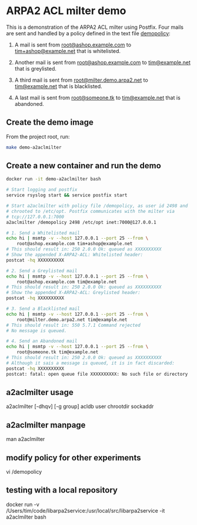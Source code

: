 # ARPA2 ACL milter demo

This is a demonstration of the ARPA2 ACL milter using Postfix. Four mails are
sent and handled by a policy defined in the text file [demopolicy]:

1. A mail is sent from root@ashop.example.com to tim+ashop@example.net that is
whitelisted.

2. Another mail is sent from root@ashop.example.com to tim@example.net that is
greylisted.

3. A third mail is sent from root@milter.demo.arpa2.net to tim@example.net that
is blacklisted.

4. A last mail is sent from root@someone.tk to tim@example.net that
is abandoned.


## Create the demo image
From the project root, run:
```sh
make demo-a2aclmilter
```

## Create a new container and run the demo
```sh
docker run -it demo-a2aclmilter bash

# Start logging and postfix
service rsyslog start && service postfix start

# Start a2aclmilter with policy file /demopolicy, as user id 2498 and
# chrooted to /etc/opt. Postfix communicates with the milter via
# tcp://127.0.0.1:7000
a2aclmilter /demopolicy 2498 /etc/opt inet:7000@127.0.0.1

# 1. Send a Whitelisted mail
echo hi | msmtp -v --host 127.0.0.1 --port 25 --from \
    root@ashop.example.com tim+ashop@example.net
# This should result in: 250 2.0.0 Ok: queued as XXXXXXXXXX
# Show the appended X-ARPA2-ACL: Whitelisted header:
postcat -hq XXXXXXXXXX

# 2. Send a Greylisted mail
echo hi | msmtp -v --host 127.0.0.1 --port 25 --from \
    root@ashop.example.com tim@example.net
# This should result in: 250 2.0.0 Ok: queued as XXXXXXXXXX
# Show the appended X-ARPA2-ACL: Greylisted header:
postcat -hq XXXXXXXXXX

# 3. Send a Blacklisted mail
echo hi | msmtp -v --host 127.0.0.1 --port 25 --from \
    root@milter.demo.arpa2.net tim@example.net
# This should result in: 550 5.7.1 Command rejected
# No message is queued.

# 4. Send an Abandoned mail
echo hi | msmtp -v --host 127.0.0.1 --port 25 --from \
    root@someone.tk tim@example.net
# This should result in: 250 2.0.0 Ok: queued as XXXXXXXXXX
# Although it sais a message is queued, it is in fact discarded:
postcat -hq XXXXXXXXXX
postcat: fatal: open queue file XXXXXXXXXX: No such file or directory
```

## a2aclmilter usage
a2aclmilter [-dhqv] [-g group] acldb user chrootdir sockaddr

## a2aclmilter manpage
man a2aclmilter

## modify policy for other experiments
vi /demopolicy

## testing with a local repository
docker run -v /Users/tim/code/libarpa2service:/usr/local/src/libarpa2service -it a2aclmilter bash

[demopolicy]: ./demopolicy
